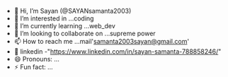 - 👋 Hi, I’m Sayan (@SAYANsamanta2003)
- 👀 I’m interested in ...coding
- 🌱 I’m currently learning ...web_dev
- 💞️ I’m looking to collaborate on ...supreme power 
- 📫 How to reach me ...mail'samanta2003sayan@gmail.com'
- 👨 linkedin -"https://www.linkedin.com/in/sayan-samanta-788858246/"
- 😄 Pronouns: ...
- ⚡ Fun fact: ...

<!---
SAYANsamanta2003/SAYANsamanta2003 is a ✨ special ✨ repository because its `README.md` (this file) appears on your GitHub profile.
You can click the Preview link to take a look at your changes.
--->
